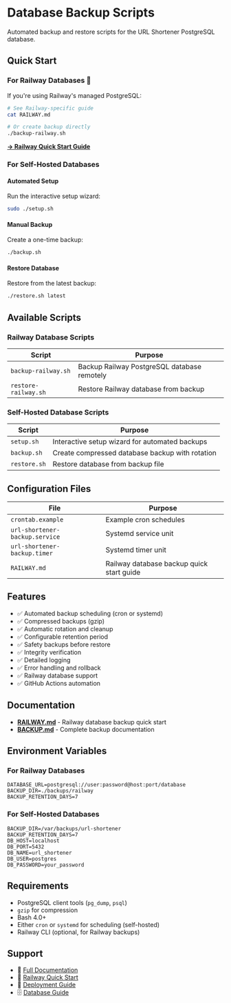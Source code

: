 # Database Backup Scripts

Automated backup and restore scripts for the URL Shortener PostgreSQL database.

## Quick Start

### For Railway Databases 🚂

If you're using Railway's managed PostgreSQL:

```bash
# See Railway-specific guide
cat RAILWAY.md

# Or create backup directly
./backup-railway.sh
```

**[→ Railway Quick Start Guide](./RAILWAY.md)**

### For Self-Hosted Databases

#### Automated Setup

Run the interactive setup wizard:

```bash
sudo ./setup.sh
```

#### Manual Backup

Create a one-time backup:

```bash
./backup.sh
```

#### Restore Database

Restore from the latest backup:

```bash
./restore.sh latest
```

## Available Scripts

### Railway Database Scripts

| Script | Purpose |
|--------|---------|
| `backup-railway.sh` | Backup Railway PostgreSQL database remotely |
| `restore-railway.sh` | Restore Railway database from backup |

### Self-Hosted Database Scripts

| Script | Purpose |
|--------|---------|
| `setup.sh` | Interactive setup wizard for automated backups |
| `backup.sh` | Create compressed database backup with rotation |
| `restore.sh` | Restore database from backup file |

## Configuration Files

| File | Purpose |
|------|---------|
| `crontab.example` | Example cron schedules |
| `url-shortener-backup.service` | Systemd service unit |
| `url-shortener-backup.timer` | Systemd timer unit |
| `RAILWAY.md` | Railway database backup quick start guide |

## Features

- ✅ Automated backup scheduling (cron or systemd)
- ✅ Compressed backups (gzip)
- ✅ Automatic rotation and cleanup
- ✅ Configurable retention period
- ✅ Safety backups before restore
- ✅ Integrity verification
- ✅ Detailed logging
- ✅ Error handling and rollback
- ✅ Railway database support
- ✅ GitHub Actions automation

## Documentation

- **[RAILWAY.md](./RAILWAY.md)** - Railway database backup quick start
- **[BACKUP.md](../../BACKUP.md)** - Complete backup documentation

## Environment Variables

### For Railway Databases

```env
DATABASE_URL=postgresql://user:password@host:port/database
BACKUP_DIR=./backups/railway
BACKUP_RETENTION_DAYS=7
```

### For Self-Hosted Databases

```env
BACKUP_DIR=/var/backups/url-shortener
BACKUP_RETENTION_DAYS=7
DB_HOST=localhost
DB_PORT=5432
DB_NAME=url_shortener
DB_USER=postgres
DB_PASSWORD=your_password
```

## Requirements

- PostgreSQL client tools (`pg_dump`, `psql`)
- `gzip` for compression
- Bash 4.0+
- Either `cron` or `systemd` for scheduling (self-hosted)
- Railway CLI (optional, for Railway backups)

## Support

- 📖 [Full Documentation](../../BACKUP.md)
- 🚂 [Railway Quick Start](./RAILWAY.md)
- 🚀 [Deployment Guide](../../DEPLOYMENT.md)
- 🗄️ [Database Guide](../../DATABASE.md)
